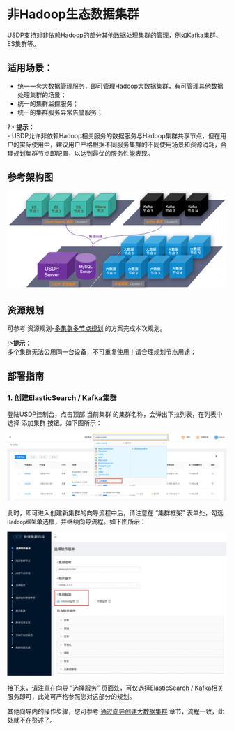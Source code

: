 # 非Hadoop生态数据集群

USDP支持对非依赖Hadoop的部分其他数据处理集群的管理，例如Kafka集群、ES集群等。



## 适用场景：

- 统一一套大数据管理服务，即可管理Hadoop大数据集群，有可管理其他数据处理集群的场景；
- 统一的集群监控服务；
- 统一的集群服务异常告警服务；



?> **提示：**</br>- USDP允许非依赖Hadoop相关服务的数据服务与Hadoop集群共享节点，但在用户的实际使用中，建议用户严格根据不同服务集群的不同使用场景和资源消耗，合理规划集群节点即配置，以达到最优的服务性能表现。



## 参考架构图

![img](../../images/2.0.x/clusters/20220425170754.png)



## 资源规划

可参考 资源规划-[多集群多节点规划](usdpdc/plan&create/deploy_plan?id=_3-多集群多节点规划) 的方案完成本次规划。

!>**提示：**</br>多个集群无法公用同一台设备，不可重复使用！请合理规划节点用途；



## 部署指南

### 1. 创建ElasticSearch / Kafka集群

登陆USDP控制台，点击顶部 <kbd>当前集群</kbd> 的集群名称，会弹出下拉列表，在列表中选择 <kbd>添加集群</kbd> 按钮。如下图所示：

![img](../../images/2.0.x/clusters/2020123035003.png)

此时，即可进入创建新集群的向导流程中后，请注意在 “集群框架” 表单处，勾选`Hadoop框架`单选框，并继续向导流程。如下图所示：

![img](../../images/2.0.x/clusters/20220425161652.png)

接下来，请注意在向导 “选择服务” 页面处，可仅选择ElasticSearch / Kafka相关服务即可，此处可严格参照您对这部分的规划。

其他向导内的操作步骤，您可参考 [通过向导创建大数据集群](/usdpdc/plan&create/first_create?id=_31-向导-选择软件版本) 章节，流程一致，此处就不在赘述了。

